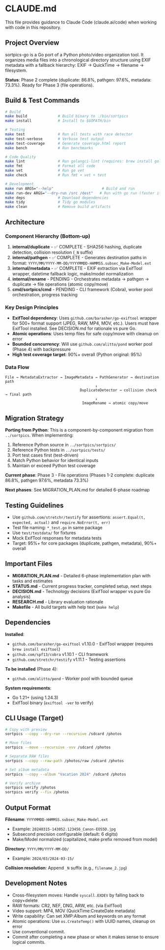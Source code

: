 # CLAUDE.md

This file provides guidance to Claude Code (claude.ai/code) when working with code in this repository.

## Project Overview

sortpics-go is a Go port of a Python photo/video organization tool. It organizes media files into a chronological directory structure using EXIF metadata with a fallback hierarchy: EXIF → QuickTime → filename → filesystem.

**Status**: Phase 2 complete (duplicate: 86.8%, pathgen: 97.6%, metadata: 73.3%). Ready for Phase 3 (file operations).

## Build & Test Commands

```bash
# Build
make build              # Build binary to ./bin/sortpics
make install            # Install to $GOPATH/bin

# Testing
make test               # Run all tests with race detector
make test-verbose       # Verbose test output
make test-coverage      # Generate coverage.html report
make bench              # Run benchmarks

# Code Quality
make lint               # Run golangci-lint (requires: brew install golangci-lint)
make fmt                # Format all code
make vet                # Run go vet
make check              # Run fmt + vet + test

# Development
make run ARGS="--help"                      # Build and run
make run-dev ARGS="--dry-run /src /dest"   # Run with go run (faster iteration)
make deps               # Download dependencies
make tidy               # Tidy go modules
make clean              # Remove build artifacts
```

## Architecture

### Component Hierarchy (Bottom-up)

1. **internal/duplicate** - ✅ COMPLETE - SHA256 hashing, duplicate detection, collision resolution (`_N` suffix)
2. **internal/pathgen** - ✅ COMPLETE - Generates destination paths in format: `YYYY/MM/YYYY-MM-DD/YYYYMMDD-HHMMSS.subsec_Make-Model.ext`
3. **internal/metadata** - ✅ COMPLETE - EXIF extraction via ExifTool wrapper, datetime fallback logic, make/model normalization
4. **internal/rename** - PENDING - Orchestrates metadata → pathgen → duplicate → file operations (atomic copy/move)
5. **cmd/sortpics/cmd** - PENDING - CLI framework (Cobra), worker pool orchestration, progress tracking

### Key Design Principles

- **ExifTool dependency**: Uses `github.com/barasher/go-exiftool` wrapper for 500+ format support (JPEG, RAW, MP4, MOV, etc.). Users must have ExifTool installed. See DECISION.md for rationale vs pure Go.
- **Atomic operations**: Uses temp files for safe copy/move with cleanup on error
- **Bounded concurrency**: Will use `github.com/alitto/pond` worker pool (Phase 4) with backpressure
- **High test coverage target**: 90%+ overall (Python original: 95%)

### Data Flow

```
File → MetadataExtractor → ImageMetadata → PathGenerator → destination path
                                         ↓
                                  DuplicateDetector → collision check → final path
                                         ↓
                                   ImageRename → atomic copy/move
```

## Migration Strategy

**Porting from Python**: This is a component-by-component migration from `../sortpics`. When implementing:

1. Reference Python source in `../sortpics/sortpics/`
2. Reference Python tests in `../sortpics/tests/`
3. Port test cases first (test-driven)
4. Match Python behavior for identical inputs
5. Maintain or exceed Python test coverage

**Current phase**: Phase 3 - File operations (Phases 1-2 complete: duplicate 86.8%, pathgen 97.6%, metadata 73.3%)

**Next phases**: See MIGRATION_PLAN.md for detailed 6-phase roadmap

## Testing Guidelines

- Use `github.com/stretchr/testify` for assertions: `assert.Equal(t, expected, actual)` and `require.NoError(t, err)`
- Test file naming: `*_test.go` in same package
- Use `test/testdata/` for fixtures
- Mock ExifTool responses for metadata tests
- Target: 95%+ for core packages (duplicate, pathgen, metadata), 90%+ overall

## Important Files

- **MIGRATION_PLAN.md** - Detailed 6-phase implementation plan with tasks and estimates
- **STATUS.md** - Current progress tracker, completed setup, next steps
- **DECISION.md** - Technology decisions (ExifTool wrapper vs pure Go analysis)
- **RESEARCH.md** - Library evaluation rationale
- **Makefile** - All build targets with help text (`make help`)

## Dependencies

**Installed**:
- `github.com/barasher/go-exiftool` v1.10.0 - ExifTool wrapper (requires `brew install exiftool`)
- `github.com/spf13/cobra` v1.10.1 - CLI framework
- `github.com/stretchr/testify` v1.11.1 - Testing assertions

**To be installed** (Phase 4):
- `github.com/alitto/pond` - Worker pool with bounded queue

**System requirements**:
- Go 1.21+ (using 1.24.3)
- ExifTool binary (`exiftool -ver` to verify)

## CLI Usage (Target)

```bash
# Copy with preview
sortpics --copy --dry-run --recursive /sdcard /photos

# Move files
sortpics --move --recursive -vvv /sdcard /photos

# Separate RAW files
sortpics --copy --raw-path /photos/raw /sdcard /photos

# Set album metadata
sortpics --copy --album "Vacation 2024" /sdcard /photos

# Verify archive
sortpics verify /photos
sortpics verify --fix /photos
```

## Output Format

**Filename**: `YYYYMMDD-HHMMSS.subsec_Make-Model.ext`
- Example: `20240315-143052.123456_Canon-EOS5D.jpg`
- Subsecond precision configurable (default: 6 digits)
- Make/Model normalized (capitalized, make prefix removed from model)

**Directory**: `YYYY/MM/YYYY-MM-DD/`
- Example: `2024/03/2024-03-15/`

**Collision resolution**: Append `_N` suffix (e.g., `filename_2.jpg`)

## Development Notes

- Cross-filesystem moves: Handle `syscall.EXDEV` by falling back to copy+delete
- RAW formats: CR2, NEF, DNG, ARW, etc. (via ExifTool)
- Video support: MP4, MOV (QuickTime:CreateDate metadata)
- Write capability: Can set XMP:Album and keywords on any format
- Atomic operations: Use `os.CreateTemp()` with UUID names, cleanup on error
- Use conventional commit.
- Commit after completing a new phase or when it makes sense to ensure logical commits.
